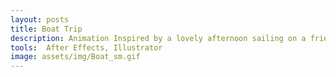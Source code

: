 ```yaml
---
layout: posts
title: Boat Trip
description: Animation Inspired by a lovely afternoon sailing on a friends boat between Scarborough and Whitby. Limited my colour palate to get a stylized look.
tools:  After Effects, Illustrator
image: assets/img/Boat_sm.gif
---
```

